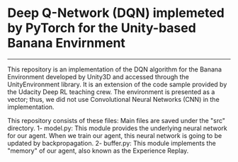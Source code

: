 # Deep Q-Network (DQN) implemeted by PyTorch for the Unity-based Banana Envirnment
---

This repository is an implementation of the DQN algorithm for the Banana Environment developed by Unity3D and accessed through the UnityEnvironment library. It is an extension of the code sample provided by the Udacity Deep RL teaching crew. The environment is presented as a vector; thus, we did not use Convolutional Neural Networks (CNN) in the implementation.

This repository consists of these files:
Main files are saved under the "src" directory.
1- model.py: This module provides the underlying neural network for our agent. When we train our agent, this neural network is going to be updated by backpropagation.
2- buffer.py: This module implements the "memory" of our agent, also known as the Experience Replay.